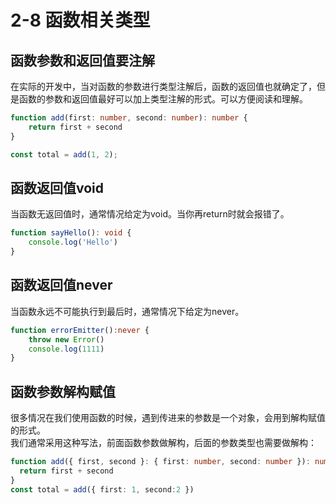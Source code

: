 # 2-8 函数相关类型
## 函数参数和返回值要注解
在实际的开发中，当对函数的参数进行类型注解后，函数的返回值也就确定了，但是函数的参数和返回值最好可以加上类型注解的形式。可以方便阅读和理解。
```typescript
function add(first: number, second: number): number {
    return first + second
}

const total = add(1, 2);
```

## 函数返回值void
当函数无返回值时，通常情况给定为void。当你再return时就会报错了。
```typescript
function sayHello(): void {
    console.log('Hello')
}
```

## 函数返回值never
当函数永远不可能执行到最后时，通常情况下给定为never。   
```typescript
function errorEmitter():never {
    throw new Error()
    console.log(1111)
}
```

## 函数参数解构赋值
很多情况在我们使用函数的时候，遇到传进来的参数是一个对象，会用到解构赋值的形式。   
我们通常采用这种写法，前面函数参数做解构，后面的参数类型也需要做解构：
```typescript
function add({ first, second }: { first: number, second: number }): number {
  return first + second
}
const total = add({ first: 1, second:2 })
```